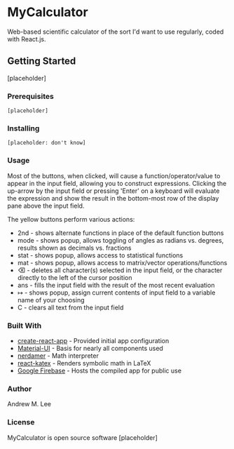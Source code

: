 # MyCalculator
Web-based scientific calculator of the sort I'd want to use regularly, coded with React.js.

## Getting Started
[placeholder]

### Prerequisites
```
[placeholder]
```

### Installing
```
[placeholder: don't know]
```

### Usage
Most of the buttons, when clicked, will cause a function/operator/value to appear in the input field, allowing you to construct expressions. Clicking the up-arrow by the input field or pressing 'Enter' on a keyboard will evaluate the expression and show the result in the bottom-most row of the display pane above the input field.

The yellow buttons perform various actions:
* 2nd - shows alternate functions in place of the default function buttons
* mode - shows popup, allows toggling of angles as radians vs. degrees, results shown as decimals vs. fractions
* stat - shows popup, allows access to statistical functions
* mat - shows popup, allows access to matrix/vector operations/functions
* ⌫ - deletes all character(s) selected in the input field, or the character directly to the left of the cursor position
* ans - fills the input field with the result of the most recent evaluation
* ↦ - shows popup, assign current contents of input field to a variable name of your choosing
* C - clears all text from the input field

### Built With
* [create-react-app](https://github.com/facebook/create-react-app) - Provided initial app configuration
* [Material-UI](https://material-ui.com/) - Basis for nearly all components used
* [nerdamer](https://nerdamer.com/) - Math interpreter
* [react-katex](https://www.npmjs.com/package/react-katex) - Renders symbolic math in LaTeX
* [Google Firebase](https://firebase.google.com/) - Hosts the compiled app for public use

### Author
Andrew M. Lee

### License
MyCalculator is open source software [placeholder]
